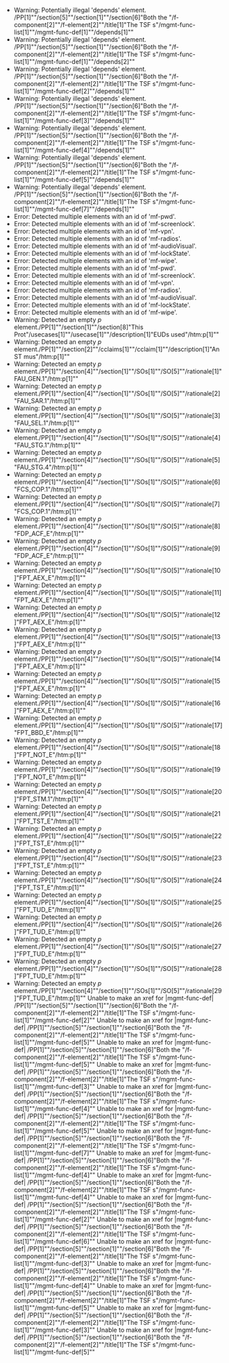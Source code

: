 * Warning: Potentially illegal 'depends' element.
          /PP[1]""/section[5]""/section[1]""/section[6]"Both the "/f-component[2]""/f-element[2]""/title[1]"The TSF s"/mgmt-func-list[1]""/mgmt-func-def[1]""/depends[1]""
* Warning: Potentially illegal 'depends' element.
          /PP[1]""/section[5]""/section[1]""/section[6]"Both the "/f-component[2]""/f-element[2]""/title[1]"The TSF s"/mgmt-func-list[1]""/mgmt-func-def[1]""/depends[2]""
* Warning: Potentially illegal 'depends' element.
          /PP[1]""/section[5]""/section[1]""/section[6]"Both the "/f-component[2]""/f-element[2]""/title[1]"The TSF s"/mgmt-func-list[1]""/mgmt-func-def[2]""/depends[1]""
* Warning: Potentially illegal 'depends' element.
          /PP[1]""/section[5]""/section[1]""/section[6]"Both the "/f-component[2]""/f-element[2]""/title[1]"The TSF s"/mgmt-func-list[1]""/mgmt-func-def[3]""/depends[1]""
* Warning: Potentially illegal 'depends' element.
          /PP[1]""/section[5]""/section[1]""/section[6]"Both the "/f-component[2]""/f-element[2]""/title[1]"The TSF s"/mgmt-func-list[1]""/mgmt-func-def[4]""/depends[1]""
* Warning: Potentially illegal 'depends' element.
          /PP[1]""/section[5]""/section[1]""/section[6]"Both the "/f-component[2]""/f-element[2]""/title[1]"The TSF s"/mgmt-func-list[1]""/mgmt-func-def[5]""/depends[1]""
* Warning: Potentially illegal 'depends' element.
          /PP[1]""/section[5]""/section[1]""/section[6]"Both the "/f-component[2]""/f-element[2]""/title[1]"The TSF s"/mgmt-func-list[1]""/mgmt-func-def[7]""/depends[1]""
* Error: Detected multiple elements with an id of 'mf-pwd'.
* Error: Detected multiple elements with an id of 'mf-screenlock'.
* Error: Detected multiple elements with an id of 'mf-vpn'.
* Error: Detected multiple elements with an id of 'mf-radios'.
* Error: Detected multiple elements with an id of 'mf-audioVisual'.
* Error: Detected multiple elements with an id of 'mf-lockState'.
* Error: Detected multiple elements with an id of 'mf-wipe'.
* Error: Detected multiple elements with an id of 'mf-pwd'.
* Error: Detected multiple elements with an id of 'mf-screenlock'.
* Error: Detected multiple elements with an id of 'mf-vpn'.
* Error: Detected multiple elements with an id of 'mf-radios'.
* Error: Detected multiple elements with an id of 'mf-audioVisual'.
* Error: Detected multiple elements with an id of 'mf-lockState'.
* Error: Detected multiple elements with an id of 'mf-wipe'.
* Warning: Detected an empty _p_ element./PP[1]""/section[1]""/section[8]"This Prot"/usecases[1]""/usecase[1]""/description[1]"EUDs used"/htm:p[1]""
* Warning: Detected an empty _p_ element./PP[1]""/section[2]""/cclaims[1]""/cclaim[1]""/description[1]"An ST mus"/htm:p[1]""
* Warning: Detected an empty _p_ element./PP[1]""/section[4]""/section[1]""/SOs[1]""/SO[5]""/rationale[1]"FAU_GEN.1"/htm:p[1]""
* Warning: Detected an empty _p_ element./PP[1]""/section[4]""/section[1]""/SOs[1]""/SO[5]""/rationale[2]"FAU_SAR.1"/htm:p[1]""
* Warning: Detected an empty _p_ element./PP[1]""/section[4]""/section[1]""/SOs[1]""/SO[5]""/rationale[3]"FAU_SEL.1"/htm:p[1]""
* Warning: Detected an empty _p_ element./PP[1]""/section[4]""/section[1]""/SOs[1]""/SO[5]""/rationale[4]"FAU_STG.1"/htm:p[1]""
* Warning: Detected an empty _p_ element./PP[1]""/section[4]""/section[1]""/SOs[1]""/SO[5]""/rationale[5]"FAU_STG.4"/htm:p[1]""
* Warning: Detected an empty _p_ element./PP[1]""/section[4]""/section[1]""/SOs[1]""/SO[5]""/rationale[6]"FCS_COP.1"/htm:p[1]""
* Warning: Detected an empty _p_ element./PP[1]""/section[4]""/section[1]""/SOs[1]""/SO[5]""/rationale[7]"FCS_COP.1"/htm:p[1]""
* Warning: Detected an empty _p_ element./PP[1]""/section[4]""/section[1]""/SOs[1]""/SO[5]""/rationale[8]"FDP_ACF_E"/htm:p[1]""
* Warning: Detected an empty _p_ element./PP[1]""/section[4]""/section[1]""/SOs[1]""/SO[5]""/rationale[9]"FDP_ACF_E"/htm:p[1]""
* Warning: Detected an empty _p_ element./PP[1]""/section[4]""/section[1]""/SOs[1]""/SO[5]""/rationale[10]"FPT_AEX_E"/htm:p[1]""
* Warning: Detected an empty _p_ element./PP[1]""/section[4]""/section[1]""/SOs[1]""/SO[5]""/rationale[11]"FPT_AEX_E"/htm:p[1]""
* Warning: Detected an empty _p_ element./PP[1]""/section[4]""/section[1]""/SOs[1]""/SO[5]""/rationale[12]"FPT_AEX_E"/htm:p[1]""
* Warning: Detected an empty _p_ element./PP[1]""/section[4]""/section[1]""/SOs[1]""/SO[5]""/rationale[13]"FPT_AEX_E"/htm:p[1]""
* Warning: Detected an empty _p_ element./PP[1]""/section[4]""/section[1]""/SOs[1]""/SO[5]""/rationale[14]"FPT_AEX_E"/htm:p[1]""
* Warning: Detected an empty _p_ element./PP[1]""/section[4]""/section[1]""/SOs[1]""/SO[5]""/rationale[15]"FPT_AEX_E"/htm:p[1]""
* Warning: Detected an empty _p_ element./PP[1]""/section[4]""/section[1]""/SOs[1]""/SO[5]""/rationale[16]"FPT_AEX_E"/htm:p[1]""
* Warning: Detected an empty _p_ element./PP[1]""/section[4]""/section[1]""/SOs[1]""/SO[5]""/rationale[17]"FPT_BBD_E"/htm:p[1]""
* Warning: Detected an empty _p_ element./PP[1]""/section[4]""/section[1]""/SOs[1]""/SO[5]""/rationale[18]"FPT_NOT_E"/htm:p[1]""
* Warning: Detected an empty _p_ element./PP[1]""/section[4]""/section[1]""/SOs[1]""/SO[5]""/rationale[19]"FPT_NOT_E"/htm:p[1]""
* Warning: Detected an empty _p_ element./PP[1]""/section[4]""/section[1]""/SOs[1]""/SO[5]""/rationale[20]"FPT_STM.1"/htm:p[1]""
* Warning: Detected an empty _p_ element./PP[1]""/section[4]""/section[1]""/SOs[1]""/SO[5]""/rationale[21]"FPT_TST_E"/htm:p[1]""
* Warning: Detected an empty _p_ element./PP[1]""/section[4]""/section[1]""/SOs[1]""/SO[5]""/rationale[22]"FPT_TST_E"/htm:p[1]""
* Warning: Detected an empty _p_ element./PP[1]""/section[4]""/section[1]""/SOs[1]""/SO[5]""/rationale[23]"FPT_TST_E"/htm:p[1]""
* Warning: Detected an empty _p_ element./PP[1]""/section[4]""/section[1]""/SOs[1]""/SO[5]""/rationale[24]"FPT_TST_E"/htm:p[1]""
* Warning: Detected an empty _p_ element./PP[1]""/section[4]""/section[1]""/SOs[1]""/SO[5]""/rationale[25]"FPT_TUD_E"/htm:p[1]""
* Warning: Detected an empty _p_ element./PP[1]""/section[4]""/section[1]""/SOs[1]""/SO[5]""/rationale[26]"FPT_TUD_E"/htm:p[1]""
* Warning: Detected an empty _p_ element./PP[1]""/section[4]""/section[1]""/SOs[1]""/SO[5]""/rationale[27]"FPT_TUD_E"/htm:p[1]""
* Warning: Detected an empty _p_ element./PP[1]""/section[4]""/section[1]""/SOs[1]""/SO[5]""/rationale[28]"FPT_TUD_E"/htm:p[1]""
* Warning: Detected an empty _p_ element./PP[1]""/section[4]""/section[1]""/SOs[1]""/SO[5]""/rationale[29]"FPT_TUD_E"/htm:p[1]""
Unable to make an xref for |mgmt-func-def| /PP[1]""/section[5]""/section[1]""/section[6]"Both the "/f-component[2]""/f-element[2]""/title[1]"The TSF s"/mgmt-func-list[1]""/mgmt-func-def[2]""
Unable to make an xref for |mgmt-func-def| /PP[1]""/section[5]""/section[1]""/section[6]"Both the "/f-component[2]""/f-element[2]""/title[1]"The TSF s"/mgmt-func-list[1]""/mgmt-func-def[5]""
Unable to make an xref for |mgmt-func-def| /PP[1]""/section[5]""/section[1]""/section[6]"Both the "/f-component[2]""/f-element[2]""/title[1]"The TSF s"/mgmt-func-list[1]""/mgmt-func-def[5]""
Unable to make an xref for |mgmt-func-def| /PP[1]""/section[5]""/section[1]""/section[6]"Both the "/f-component[2]""/f-element[2]""/title[1]"The TSF s"/mgmt-func-list[1]""/mgmt-func-def[3]""
Unable to make an xref for |mgmt-func-def| /PP[1]""/section[5]""/section[1]""/section[6]"Both the "/f-component[2]""/f-element[2]""/title[1]"The TSF s"/mgmt-func-list[1]""/mgmt-func-def[4]""
Unable to make an xref for |mgmt-func-def| /PP[1]""/section[5]""/section[1]""/section[6]"Both the "/f-component[2]""/f-element[2]""/title[1]"The TSF s"/mgmt-func-list[1]""/mgmt-func-def[5]""
Unable to make an xref for |mgmt-func-def| /PP[1]""/section[5]""/section[1]""/section[6]"Both the "/f-component[2]""/f-element[2]""/title[1]"The TSF s"/mgmt-func-list[1]""/mgmt-func-def[7]""
Unable to make an xref for |mgmt-func-def| /PP[1]""/section[5]""/section[1]""/section[6]"Both the "/f-component[2]""/f-element[2]""/title[1]"The TSF s"/mgmt-func-list[1]""/mgmt-func-def[4]""
Unable to make an xref for |mgmt-func-def| /PP[1]""/section[5]""/section[1]""/section[6]"Both the "/f-component[2]""/f-element[2]""/title[1]"The TSF s"/mgmt-func-list[1]""/mgmt-func-def[4]""
Unable to make an xref for |mgmt-func-def| /PP[1]""/section[5]""/section[1]""/section[6]"Both the "/f-component[2]""/f-element[2]""/title[1]"The TSF s"/mgmt-func-list[1]""/mgmt-func-def[2]""
Unable to make an xref for |mgmt-func-def| /PP[1]""/section[5]""/section[1]""/section[6]"Both the "/f-component[2]""/f-element[2]""/title[1]"The TSF s"/mgmt-func-list[1]""/mgmt-func-def[6]""
Unable to make an xref for |mgmt-func-def| /PP[1]""/section[5]""/section[1]""/section[6]"Both the "/f-component[2]""/f-element[2]""/title[1]"The TSF s"/mgmt-func-list[1]""/mgmt-func-def[3]""
Unable to make an xref for |mgmt-func-def| /PP[1]""/section[5]""/section[1]""/section[6]"Both the "/f-component[2]""/f-element[2]""/title[1]"The TSF s"/mgmt-func-list[1]""/mgmt-func-def[4]""
Unable to make an xref for |mgmt-func-def| /PP[1]""/section[5]""/section[1]""/section[6]"Both the "/f-component[2]""/f-element[2]""/title[1]"The TSF s"/mgmt-func-list[1]""/mgmt-func-def[5]""
Unable to make an xref for |mgmt-func-def| /PP[1]""/section[5]""/section[1]""/section[6]"Both the "/f-component[2]""/f-element[2]""/title[1]"The TSF s"/mgmt-func-list[1]""/mgmt-func-def[3]""
Unable to make an xref for |mgmt-func-def| /PP[1]""/section[5]""/section[1]""/section[6]"Both the "/f-component[2]""/f-element[2]""/title[1]"The TSF s"/mgmt-func-list[1]""/mgmt-func-def[5]""
